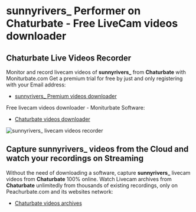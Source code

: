 # sunnyrivers_ Performer on Chaturbate - Free LiveCam videos downloader

## Chaturbate Live Videos Recorder

Monitor and record livecam videos of **sunnyrivers_** from **Chaturbate** with Moniturbate.com
Get a premium trial for free by just and only registering with your Email address:
* [sunnyrivers_ Premium videos downloader](https://moniturbate.com/request-demo-licence-key.html)

Free livecam videos downloader - Moniturbate Software:
* [Chaturbate videos downloader](https://moniturbate.com/moniturbate-download-software.html)

![sunnyrivers_ livecam videos recorder](https://peachurnet.com/templates/moniturbate-software.png)


## Capture sunnyrivers_ videos from the Cloud and watch your recordings on Streaming

Without the need of downloading a software, capture **sunnyrivers_** livecam videos from **Chaturbate** 100% online.
Watch Livecam archives from **Chaturbate** unlimitedly from thousands of existing recordings, only on Peachurbate.com and its websites network:
* [Chaturbate videos archives](https://peachurnet.com/)